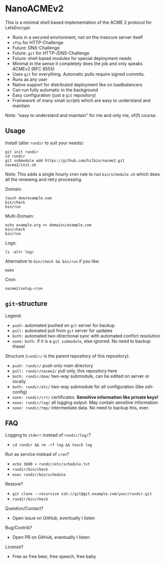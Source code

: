 # NanoACMEv2

This is a minimal shell based implementation of the ACME 2 protocol for LetsEncrypt.

- Runs in a secured environment, not on the insecure server itself
- `sftp` for HTTP-Challenge
- Future: DNS-Challenge
- Future: `git` for HTTP-/DNS-Challenge
- Future: shell based modules for special deployment needs
- Minimal in the sense it completely does the job and only speaks ACMEv2 (RFC 8555)
- Uses `git` for everything.  Automatic pulls require signed commits.
- Runs as any user
- Native support for distributed deployment like on loadbalancers
- Can run fully automatic in the background
- Easy configuration (just a `git` repository)
- Framework of many small scripts which are easy to understand and maintain

Note: "easy to understand and maintain" for me and only me, of(f) course.


## Usage

Install (alter `rundir` to suit your needs):

	git init rundir
	cd rundir
	git submodule add https://github.com/hilbix/nacme2.git
	nacme2/init.sh

Note: This adds a single hourly cron rule to run `bin/schedule.sh`
which does all the renewing and retry processing.

Domain:

	touch dom/example.com
	bin/check
	bin/run

Multi-Domain:

	echo example.org >> domains/example.com
	bin/check
	bin/run

Logs:

	ls -altr log/

Alternative to `bin/check && bin/run` if you like:

	make

Cron:

	nacme2/setup-cron


## `git`-structure

Legend:

- `push:` automated pushed on `git` server for backup
- `pull:` automated pull from `git` server for updates
- `both:` automated two-directional sync with automated conflict resolution
- `none:` `both:` if it is a `git submodule`, else ignored.  No need to backup these!

Structure (`rundir/` is the parent repository of this repository):

- `push: rundir/` push only main directory
- `pull: rundir/nacme2/` pull only, this repository here
- `both: rundir/dom/` two-way submodule, can be edited on server or locally
- `both: rundir/etc/` two-way submodule for all configuration (like ssh-config)
- `none: rundir/crt/` certificates.  **Sensitive information like private keys!**
- `none: rundir/log/` all logging output.  May contain sensitive information
- `none: rundir/tmp/` intermediate data.  No need to backup this, ever.


## FAQ

Logging to `stderr` instead of `rundir/log/`?

- `cd rundir && rm -rf log && touch log`

Run as service instead of `cron`?

- `echo 3600 > rundir/etc/schedule.txt`
- `rundir/bin/check`
- `exec rundir/bin/schedule`

Restore?

- `git clone --recursive ssh://git@git.example.com/your/rundir.git`
- `rundir/bin/check`

Question/Contact?

- Open issue on GitHub, eventually I listen

Bug/Contrib?

- Open PR on GitHub, eventually I listen

License?

- Free as free beer, free speech, free baby

